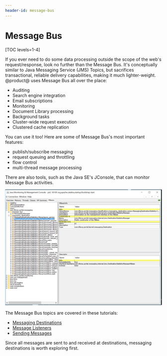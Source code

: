 ```yaml
---
header-id: message-bus
---
```


# Message Bus

[TOC levels=1-4]

If you ever need to do some data processing outside the scope of the web's
request/response, look no further than the Message Bus. It's conceptually
similar to Java Messaging Service (JMS) Topics, but sacrifices transactional,
reliable delivery capabilities, making it much lighter-weight. @product@ uses
Message Bus all over the place: 

- Auditing
- Search engine integration
- Email subscriptions
- Monitoring
- Document Library processing
- Background tasks
- Cluster-wide request execution
- Clustered cache replication

You can use it too! Here are some of Message Bus's most important features:

-   publish/subscribe messaging 
-   request queuing and throttling
-   flow control
-   multi-thread message processing

There are also tools, such as the Java SE's JConsole, that can monitor Message
Bus activities. 

![Figure 1: JConsole shows statistics on Message Bus messages sent, messages pending, and more.](../../../images/message-bus-jconsole.png)

The Message Bus topics are covered in these tutorials:

- [Messaging Destinations](/docs/7-1/tutorials/-/knowledge_base/t/messaging-destinations) 
- [Message Listeners](/docs/7-1/tutorials/-/knowledge_base/t/message-listeners) 
- [Sending Messages](/docs/7-1/tutorials/-/knowledge_base/t/sending-messages) 

Since all messages are sent to and received at destinations, messaging
destinations is worth exploring first. 
